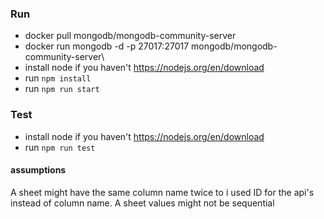 ### Run
* docker pull mongodb/mongodb-community-server
* docker run mongodb -d -p 27017:27017 mongodb/mongodb-community-server\
* install node if you haven't https://nodejs.org/en/download
* run  ```npm install```
* run  ```npm run start```

### Test
* install node if you haven't https://nodejs.org/en/download
* run  ```npm run test```

#### assumptions
A sheet might have the same column name twice to i used ID for the api's instead of column name.
A sheet values might not be sequential
